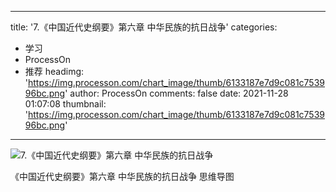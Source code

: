 
---
title: '7.《中国近代史纲要》第六章 中华民族的抗日战争'
categories: 
 - 学习
 - ProcessOn
 - 推荐
headimg: 'https://img.processon.com/chart_image/thumb/6133187e7d9c081c753996bc.png'
author: ProcessOn
comments: false
date: 2021-11-28 01:07:08
thumbnail: 'https://img.processon.com/chart_image/thumb/6133187e7d9c081c753996bc.png'
---

<div>   
<img class="thumb" alt="7.《中国近代史纲要》第六章 中华民族的抗日战争" src="https://img.processon.com/chart_image/thumb/6133187e7d9c081c753996bc.png" referrerpolicy="no-referrer">
<p>《中国近代史纲要》第六章 中华民族的抗日战争 思维导图</p>  
</div>
            